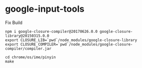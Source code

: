 google-input-tools
==================

Fix Build
```
npm i google-closure-compiler@20170626.0.0 google-closure-library@20150315.0.0
export CLOSURE_LIB=`pwd`/node_modules/google-closure-library
export CLOSURE_COMPILER=`pwd`/node_modules/google-closure-compiler/compiler.jar

cd chrome/os/ime/pinyin
make
```
